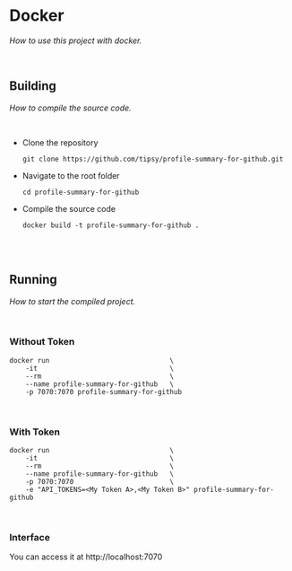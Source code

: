 
# Docker

*How to use this project with docker.*

<br>

## Building

*How to compile the source code.*

<br>

-   Clone the repository

    ```shell
    git clone https://github.com/tipsy/profile-summary-for-github.git
    ```
    
-   Navigate to the root folder

    ```shell
    cd profile-summary-for-github
    ```
    
-   Compile the source code

    ```shell
    docker build -t profile-summary-for-github .
    ```
    
<br>
<br>

## Running

*How to start the compiled project.*

<br>

### Without Token

```shell
docker run                              \
    -it                                 \
    --rm                                \
    --name profile-summary-for-github   \
    -p 7070:7070 profile-summary-for-github
```

<br>

### With Token

```shell
docker run                              \
    -it                                 \
    --rm                                \
    --name profile-summary-for-github   \
    -p 7070:7070                        \
    -e "API_TOKENS=<My Token A>,<My Token B>" profile-summary-for-github
```

<br>

### Interface

You can access it at http://localhost:7070

<br>
